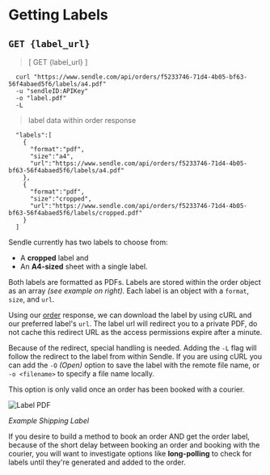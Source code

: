# Getting Labels
## `GET {label_url}`

> [ GET {label_url} ]

```shell
  curl "https://www.sendle.com/api/orders/f5233746-71d4-4b05-bf63-56f4abaed5f6/labels/a4.pdf"
  -u "sendleID:APIKey"
  -o "label.pdf"
  -L
```

> label data within order response

```shell
  "labels":[
    {
      "format":"pdf",
      "size":"a4",
      "url":"https://www.sendle.com/api/orders/f5233746-71d4-4b05-bf63-56f4abaed5f6/labels/a4.pdf"
    },
    {
      "format":"pdf",
      "size":"cropped",
      "url":"https://www.sendle.com/api/orders/f5233746-71d4-4b05-bf63-56f4abaed5f6/labels/cropped.pdf"
    }
  ]
```

Sendle currently has two labels to choose from:

- A **cropped** label and
- An **A4-sized** sheet with a single label.

Both labels are formatted as PDFs. Labels are stored within the order object as an array *(see example on right).* Each label is an object with a `format`, `size`, and `url`.

Using our [order](#creating-orders) response, we can download the label by using cURL and our preferred label's `url`. The label url will redirect you to a private PDF, do not cache this redirect URL as the access permissions expire after a minute.

Because of the redirect, special handling is needed. Adding the `-L` flag will follow the redirect to the label from within Sendle. If you are using cURL you can add the `-O` *(Open)* option to save the label with the remote file name, or `-o <filename>` to specify a file name locally.

This option is only valid once an order has been booked with a courier.

![Label PDF](images/label_pdf.png)

_Example Shipping Label_

<aside class='success'>If you desire to build a method to book an order AND get the order label, because of the short delay between booking an order and booking with the courier, you will want to investigate options like <strong>long-polling</strong> to check for labels until they're generated and added to the order.</aside>
